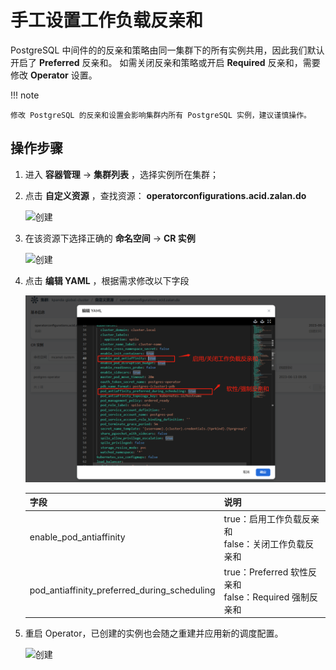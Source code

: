 # 手工设置工作负载反亲和

PostgreSQL 中间件的的反亲和策略由同一集群下的所有实例共用，因此我们默认开启了 __Preferred__  反亲和。
如需关闭反亲和策略或开启 __Required__  反亲和，需要修改 __Operator__  设置。

!!! note

    修改 PostgreSQL 的反亲和设置会影响集群内所有 PostgreSQL 实例，建议谨慎操作。

## 操作步骤

1. 进入 __容器管理__  -> __集群列表__ ，选择实例所在集群；

1. 点击 __自定义资源__ ，查找资源： __operatorconfigurations.acid.zalan.do__ 

    ![创建](https://docs.daocloud.io/daocloud-docs-images/docs/zh/docs/middleware/postgresql/images/antiaff01.png)

1. 在该资源下选择正确的 __命名空间__  -> __CR 实例__ 

    ![创建](https://docs.daocloud.io/daocloud-docs-images/docs/zh/docs/middleware/postgresql/images/antiaff02.png)

1. 点击 __编辑 YAML__ ，根据需求修改以下字段

    ![创建](../images/antiaff03.png)

    | 字段                                           | 说明                                               |
    | -------------------------------------------- | -------------------------------------------- |
    | enable_pod_antiaffinity                      | true：启用工作负载反亲和<br>false：关闭工作负载反亲和            |
    | pod_antiaffinity_preferred_during_scheduling | true：Preferred 软性反亲和<br>false：Required 强制反亲和 |

1. 重启 Operator，已创建的实例也会随之重建并应用新的调度配置。

    ![创建](https://docs.daocloud.io/daocloud-docs-images/docs/zh/docs/middleware/postgresql/images/antiaff04.png)
